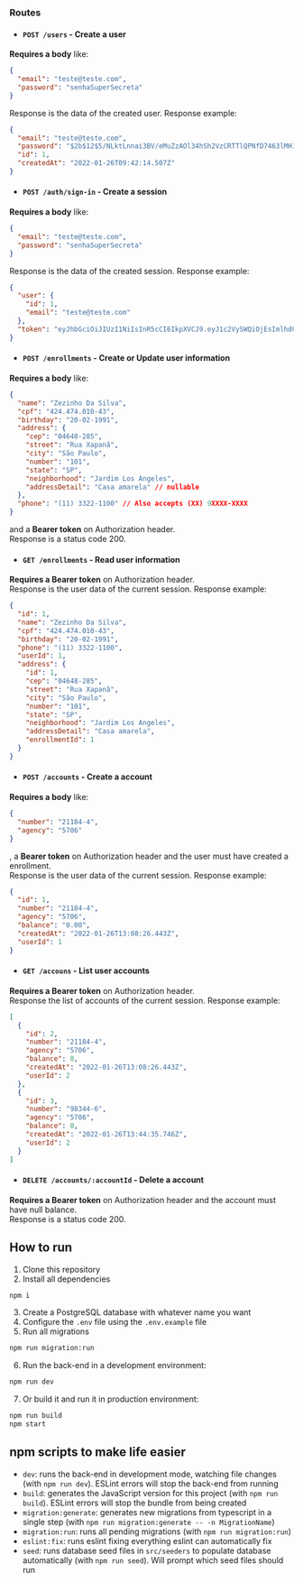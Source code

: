 ### **Routes**

- #### `POST /users` - Create a user
**Requires a body** like: 
```json
{
  "email": "teste@teste.com",
  "password": "senhaSuperSecreta"
}
```
Response is the data of the created user. Response example:
```json
{
  "email": "teste@teste.com",
  "password": "$2b$12$5/NLktLnnai3BV/eMuZzAOl34hSh2VzCRTTlQPNfD7463lMH1P702",
  "id": 1,
  "createdAt": "2022-01-26T09:42:14.507Z"
}
```

- #### `POST /auth/sign-in` - Create a session
**Requires a body** like: 
```json
{
  "email": "teste@teste.com",
  "password": "senhaSuperSecreta"
}
```
Response is the data of the created session. Response example:
```json
{
  "user": {
    "id": 1,
    "email": "teste@teste.com"
  },
  "token": "eyJhbGciOiJIUzI1NiIsInR5cCI6IkpXVCJ9.eyJ1c2VySWQiOjEsImlhdCI6MTY0MzE5MDU2MX0.Zi2cU6NlaKML1xvCkZAfgUJKxXYGnWG4o7R1vVow4bk"
}
```

- #### `POST /enrollments` - Create or Update user information
**Requires a body** like: 
```json
{
  "name": "Zezinho Da Silva",
  "cpf": "424.474.010-43",
  "birthday": "20-02-1991",
  "address": {
    "cep": "04648-285",
    "street": "Rua Xapanã",
    "city": "São Paulo",
    "number": "101",
    "state": "SP",
    "neighborhood": "Jardim Los Angeles",
    "addressDetail": "Casa amarela" // nullable
  },
  "phone": "(11) 3322-1100" // Also accepts (XX) 9XXXX-XXXX
}
```
and a **Bearer token** on Authorization header. <br>
Response is a status code 200.

- #### `GET /enrollments` - Read user information
**Requires a Bearer token** on Authorization header. <br>
Response is the user data of the current session. Response example:
```json
{
  "id": 1,
  "name": "Zezinho Da Silva",
  "cpf": "424.474.010-43",
  "birthday": "20-02-1991",
  "phone": "(11) 3322-1100",
  "userId": 1,
  "address": {
    "id": 1,
    "cep": "04648-285",
    "street": "Rua Xapanã",
    "city": "São Paulo",
    "number": "101",
    "state": "SP",
    "neighborhood": "Jardim Los Angeles",
    "addressDetail": "Casa amarela",
    "enrollmentId": 1
  }
}
```

- #### `POST /accounts` - Create a account
**Requires a body** like: 
```json
{
  "number": "21184-4",
  "agency": "5706"
}
```
, a **Bearer token** on Authorization header and the user must have created a enrollment. <br>
Response is the user data of the current session. Response example:
```json
{
  "id": 1,
  "number": "21184-4",
  "agency": "5706",
  "balance": "0.00",
  "createdAt": "2022-01-26T13:08:26.443Z",
  "userId": 1
}
```

- #### `GET /accouns` - List user accounts
**Requires a Bearer token** on Authorization header. <br>
Response the list of accounts of the current session. Response example:
```json
[
  {
    "id": 2,
    "number": "21184-4",
    "agency": "5706",
    "balance": 0,
    "createdAt": "2022-01-26T13:08:26.443Z",
    "userId": 2
  },
  {
    "id": 3,
    "number": "98344-6",
    "agency": "5706",
    "balance": 0,
    "createdAt": "2022-01-26T13:44:35.746Z",
    "userId": 2
  }
]
```

- #### `DELETE /accounts/:accountId` - Delete a account
**Requires a Bearer token** on Authorization header and the account must have null balance. <br>
Response is a status code 200.

## How to run
1. Clone this repository
2. Install all dependencies
```bash
npm i
```
3. Create a PostgreSQL database with whatever name you want
4. Configure the `.env` file using the `.env.example` file
5. Run all migrations
```bash
npm run migration:run
```
6. Run the back-end in a development environment:
```bash
npm run dev
```
7. Or build it and run it in production environment:
```bash
npm run build
npm start
```

## npm scripts to make life easier
- `dev`: runs the back-end in development mode, watching file changes (with `npm run dev`). ESLint errors will stop the back-end from running
- `build`: generates the JavaScript version for this project (with `npm run build`). ESLint errors will stop the bundle from being created
- `migration:generate`: generates new migrations from typescript in a single step (with `npm run migration:generate -- -n MigrationName`)
- `migration:run`: runs all pending migrations (with `npm run migration:run`)
- `eslint:fix`: runs eslint fixing everything eslint can automatically fix
- `seed`: runs database seed files in `src/seeders` to populate database automatically (with `npm run seed`). Will prompt which seed files should run
